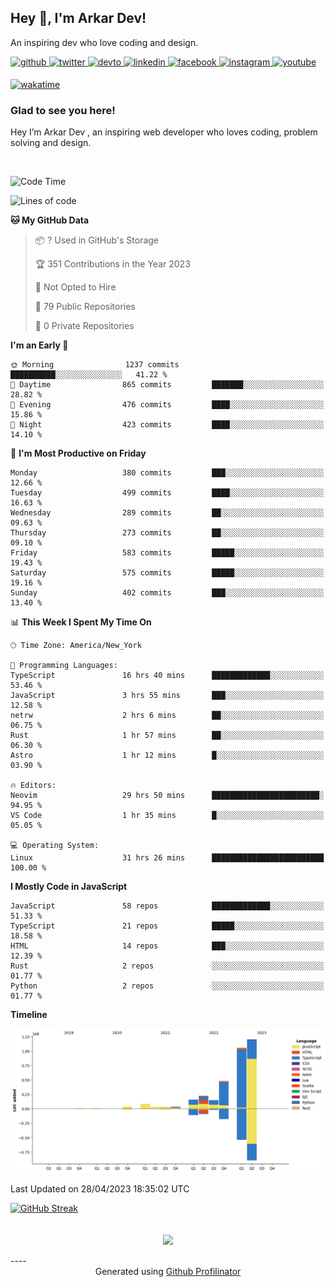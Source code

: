## Hey 👋, I'm Arkar Dev!  

An inspiring dev who love coding and design.

<a href="https://github.com/Riley1101" target="_blank">
<img src=https://img.shields.io/badge/github-%2324292e.svg?&style=for-the-badge&logo=github&logoColor=white alt=github style="margin-bottom: 5px;" />
</a>
<a href="https://twitter.com/arkardev" target="_blank">
<img src=https://img.shields.io/badge/twitter-%2300acee.svg?&style=for-the-badge&logo=twitter&logoColor=white alt=twitter style="margin-bottom: 5px;" />
</a>
<a href="https://dev.to/riley1101" target="_blank">
<img src=https://img.shields.io/badge/dev.to-%2308090A.svg?&style=for-the-badge&logo=dev.to&logoColor=white alt=devto style="margin-bottom: 5px;" />
</a>
<a href="https://linkedin.com/in/arkar-kaung-myat" target="_blank">
<img src=https://img.shields.io/badge/linkedin-%231E77B5.svg?&style=for-the-badge&logo=linkedin&logoColor=white alt=linkedin style="margin-bottom: 5px;" />
</a>
<a href="https://www.facebook.com/riley.eileen.75" target="_blank">
<img src=https://img.shields.io/badge/facebook-%232E87FB.svg?&style=for-the-badge&logo=facebook&logoColor=white alt=facebook style="margin-bottom: 5px;" />
</a>
<a href="https://instagram.com/rileys1101" target="_blank">
<img src=https://img.shields.io/badge/instagram-%23000000.svg?&style=for-the-badge&logo=instagram&logoColor=white alt=instagram style="margin-bottom: 5px;" />
</a>
<a href="https://www.youtube.com/channel/UC_RfEQCC3gL2AzsFFAABikg" target="_blank">
<img src=https://img.shields.io/badge/youtube-%23EE4831.svg?&style=for-the-badge&logo=youtube&logoColor=white alt=youtube style="margin-bottom: 5px;" />
</a>  
  
[![wakatime](https://wakatime.com/badge/user/cf23b6e3-75f8-4c04-b0e3-273191c8d2ec.svg)](https://wakatime.com/@cf23b6e3-75f8-4c04-b0e3-273191c8d2ec)


### Glad to see you here!  
Hey I’m Arkar Dev , an inspiring web developer who loves coding, problem solving and design.

<br/>

<!--START_SECTION:waka-->
![Code Time](http://img.shields.io/badge/Code%20Time-53%20hrs%2041%20mins-blue)

![Lines of code](https://img.shields.io/badge/From%20Hello%20World%20I%27ve%20Written-3.5%20million%20lines%20of%20code-blue)

**🐱 My GitHub Data** 

> 📦 ? Used in GitHub's Storage 
 > 
> 🏆 351 Contributions in the Year 2023
 > 
> 🚫 Not Opted to Hire
 > 
> 📜 79 Public Repositories 
 > 
> 🔑 0 Private Repositories 
 > 
**I'm an Early 🐤** 

```text
🌞 Morning                1237 commits        ██████████░░░░░░░░░░░░░░░   41.22 % 
🌆 Daytime                865 commits         ███████░░░░░░░░░░░░░░░░░░   28.82 % 
🌃 Evening                476 commits         ████░░░░░░░░░░░░░░░░░░░░░   15.86 % 
🌙 Night                  423 commits         ████░░░░░░░░░░░░░░░░░░░░░   14.10 % 
```
📅 **I'm Most Productive on Friday** 

```text
Monday                   380 commits         ███░░░░░░░░░░░░░░░░░░░░░░   12.66 % 
Tuesday                  499 commits         ████░░░░░░░░░░░░░░░░░░░░░   16.63 % 
Wednesday                289 commits         ██░░░░░░░░░░░░░░░░░░░░░░░   09.63 % 
Thursday                 273 commits         ██░░░░░░░░░░░░░░░░░░░░░░░   09.10 % 
Friday                   583 commits         █████░░░░░░░░░░░░░░░░░░░░   19.43 % 
Saturday                 575 commits         █████░░░░░░░░░░░░░░░░░░░░   19.16 % 
Sunday                   402 commits         ███░░░░░░░░░░░░░░░░░░░░░░   13.40 % 
```


📊 **This Week I Spent My Time On** 

```text
🕑︎ Time Zone: America/New_York

💬 Programming Languages: 
TypeScript               16 hrs 40 mins      █████████████░░░░░░░░░░░░   53.46 % 
JavaScript               3 hrs 55 mins       ███░░░░░░░░░░░░░░░░░░░░░░   12.58 % 
netrw                    2 hrs 6 mins        ██░░░░░░░░░░░░░░░░░░░░░░░   06.75 % 
Rust                     1 hr 57 mins        ██░░░░░░░░░░░░░░░░░░░░░░░   06.30 % 
Astro                    1 hr 12 mins        █░░░░░░░░░░░░░░░░░░░░░░░░   03.90 % 

🔥 Editors: 
Neovim                   29 hrs 50 mins      ████████████████████████░   94.95 % 
VS Code                  1 hr 35 mins        █░░░░░░░░░░░░░░░░░░░░░░░░   05.05 % 

💻 Operating System: 
Linux                    31 hrs 26 mins      █████████████████████████   100.00 % 
```

**I Mostly Code in JavaScript** 

```text
JavaScript               58 repos            █████████████░░░░░░░░░░░░   51.33 % 
TypeScript               21 repos            █████░░░░░░░░░░░░░░░░░░░░   18.58 % 
HTML                     14 repos            ███░░░░░░░░░░░░░░░░░░░░░░   12.39 % 
Rust                     2 repos             ░░░░░░░░░░░░░░░░░░░░░░░░░   01.77 % 
Python                   2 repos             ░░░░░░░░░░░░░░░░░░░░░░░░░   01.77 % 
```



**Timeline**

![Lines of Code chart](https://raw.githubusercontent.com/Riley1101/Riley1101/main/assets/bar_graph.png)


 Last Updated on 28/04/2023 18:35:02 UTC
<!--END_SECTION:waka-->

[![GitHub Streak](https://streak-stats.demolab.com?user=Riley1101)](https://git.io/streak-stats)
  
<br/>  
<div align="center">
<img src="https://komarev.com/ghpvc/?username=Riley1101&&style=flat-square" align="center" />
</div>  
<br/>  
----
<div align="center">Generated using <a href="https://profilinator.rishav.dev/" target="_blank">Github Profilinator</a></div>

